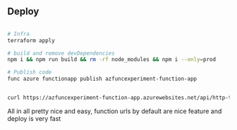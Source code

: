 ## Deploy

```bash

# Infra
terraform apply

# build and remove devDependencies
npm i && npm run build && rm -rf node_modules && npm i --only=prod

# Publish code
func azure functionapp publish azfuncexperiment-function-app


curl https://azfuncexperiment-function-app.azurewebsites.net/api/http-test

```

All in all pretty nice and easy, function urls by default are nice feature and deploy is very fast
